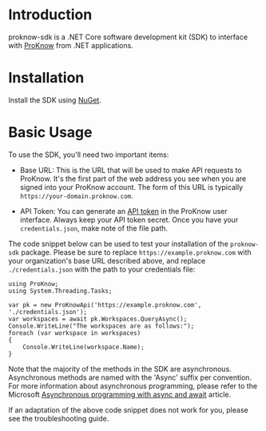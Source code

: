 # Introduction 
proknow-sdk is a .NET Core software development kit (SDK) to interface with [ProKnow](https://proknow.com) from .NET
applications.

# Installation
Install the SDK using [NuGet](https://nuget.org/packages/ProKnow).

# Basic Usage
To use the SDK, you'll need two important items:

- Base URL:  This is the URL that will be used to make API requests to ProKnow.  It's the first part of the web address
you see when you are signed into your ProKnow account.  The form of this URL is typically
`https://your-domain.proknow.com`.

- API Token: You can generate an [API token](https://support.proknow.com/article/165-configuring-your-profile#api-keys)
in the ProKnow user interface. Always keep your API token secret.  Once you have your `credentials.json`, make note of
the file path.

The code snippet below can be used to test your installation of the `proknow-sdk` package.  Please be sure to replace
`https://example.proknow.com` with your organization's base URL described above, and replace `./credentials.json` with
the path to your credentials file:

```
using ProKnow;
using System.Threading.Tasks;

var pk = new ProKnowApi('https://example.proknow.com', './credentials.json');
var workspaces = await pk.Workspaces.QueryAsync();
Console.WriteLine("The workspaces are as follows:");
foreach (var workspace in workspaces)
{
    Console.WriteLine(workspace.Name);
}
```

Note that the majority of the methods in the SDK are asynchronous.  Asynchronous methods are named with the 'Async'
suffix per convention.  For more information about asynchronous programming, please refer to the Microsoft
[Asynchronous programming with async and await](https://docs.microsoft.com/en-us/dotnet/csharp/programming-guide/concepts/async/)
article.


If an adaptation of the above code snippet does not work for you, please see the troubleshooting guide.
